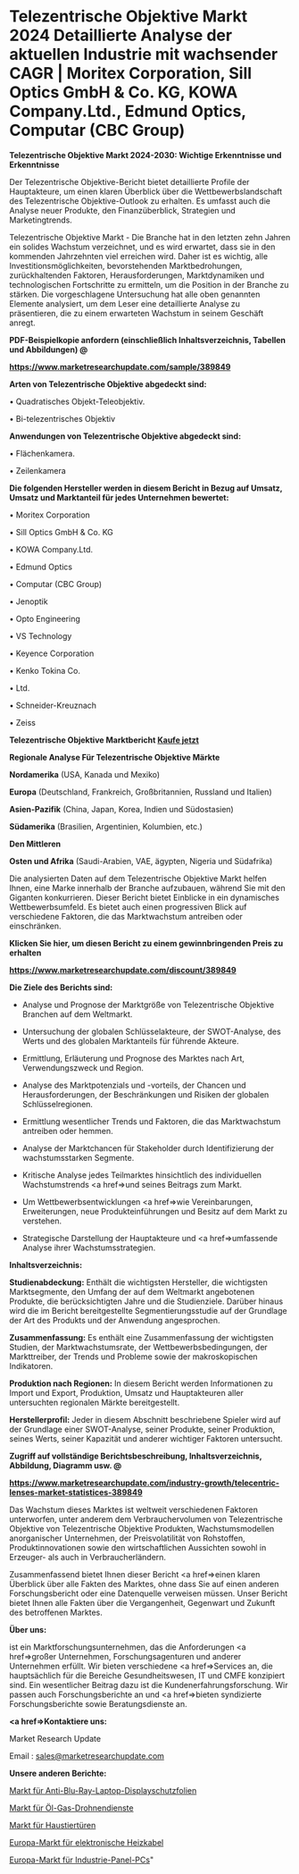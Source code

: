 # Telezentrische Objektive Markt 2024 Detaillierte Analyse der aktuellen Industrie mit wachsender CAGR | Moritex Corporation, Sill Optics GmbH & Co. KG, KOWA Company.Ltd., Edmund Optics, Computar (CBC Group)

<strong>Telezentrische Objektive Markt 2024-2030: Wichtige Erkenntnisse und Erkenntnisse</strong>

Der Telezentrische Objektive-Bericht bietet detaillierte Profile der Hauptakteure, um einen klaren Überblick über die Wettbewerbslandschaft des Telezentrische Objektive-Outlook zu erhalten. Es umfasst auch die Analyse neuer Produkte, den Finanzüberblick, Strategien und Marketingtrends.

Telezentrische Objektive Markt - Die Branche hat in den letzten zehn Jahren ein solides Wachstum verzeichnet, und es wird erwartet, dass sie in den kommenden Jahrzehnten viel erreichen wird. Daher ist es wichtig, alle Investitionsmöglichkeiten, bevorstehenden Marktbedrohungen, zurückhaltenden Faktoren, Herausforderungen, Marktdynamiken und technologischen Fortschritte zu ermitteln, um die Position in der Branche zu stärken. Die vorgeschlagene Untersuchung hat alle oben genannten Elemente analysiert, um dem Leser eine detaillierte Analyse zu präsentieren, die zu einem erwarteten Wachstum in seinem Geschäft anregt.



<strong><b>PDF-Beispielkopie anfordern (einschließlich Inhaltsverzeichnis, Tabellen und Abbildungen) @ </b></strong>

<strong><a href=https://www.marketresearchupdate.com/sample/389849>

<strong>https://www.marketresearchupdate.com/sample/389849</u></a></strong></strong>



<strong>Arten von Telezentrische Objektive abgedeckt sind:</strong>

• Quadratisches Objekt-Teleobjektiv.

• Bi-telezentrisches Objektiv



<strong>Anwendungen von Telezentrische Objektive abgedeckt sind:</strong>

• Flächenkamera.

• Zeilenkamera



<strong>Die folgenden Hersteller werden in diesem Bericht in Bezug auf Umsatz, Umsatz und Marktanteil für jedes Unternehmen bewertet:</strong>

• Moritex Corporation

• Sill Optics GmbH & Co. KG

• KOWA Company.Ltd.

• Edmund Optics

• Computar (CBC Group)

• Jenoptik

• Opto Engineering

• VS Technology

• Keyence Corporation

• Kenko Tokina Co.

• Ltd.

• Schneider-Kreuznach

• Zeiss



<strong>Telezentrische Objektive Marktbericht <a href=https://www.marketresearchupdate.com/buynow/389849>Kaufe jetzt</a></strong>



<strong>Regionale Analyse Für Telezentrische Objektive Märkte</strong>



<strong>Nordamerika</strong> (USA, Kanada und Mexiko)



<strong>Europa</strong> (Deutschland, Frankreich, Großbritannien, Russland und Italien)



<strong>Asien-Pazifik</strong> (China, Japan, Korea, Indien und Südostasien)



<strong>Südamerika</strong> (Brasilien, Argentinien, Kolumbien, etc.)



<strong>Den Mittleren</strong> 

<strong>Osten und Afrika</strong> (Saudi-Arabien, VAE, ägypten, Nigeria und Südafrika)

Die analysierten Daten auf dem Telezentrische Objektive Markt helfen Ihnen, eine Marke innerhalb der Branche aufzubauen, während Sie mit den Giganten konkurrieren. Dieser Bericht bietet Einblicke in ein dynamisches Wettbewerbsumfeld. Es bietet auch einen progressiven Blick auf verschiedene Faktoren, die das Marktwachstum antreiben oder einschränken.



<strong>Klicken Sie hier, um diesen Bericht zu einem gewinnbringenden Preis zu erhalten
</strong>

<strong><a href=https://www.marketresearchupdate.com/discount/389849>https://www.marketresearchupdate.com/discount/389849</b></u></strong></a>



<strong>Die Ziele des Berichts sind:</strong>

- Analyse und Prognose der Marktgröße von Telezentrische Objektive Branchen auf dem Weltmarkt.

- Untersuchung der globalen Schlüsselakteure, der SWOT-Analyse, des Werts und des globalen Marktanteils für führende Akteure.

- Ermittlung, Erläuterung und Prognose des Marktes nach Art, Verwendungszweck und Region.

- Analyse des Marktpotenzials und -vorteils, der Chancen und Herausforderungen, der Beschränkungen und Risiken der globalen Schlüsselregionen.

- Ermittlung wesentlicher Trends und Faktoren, die das Marktwachstum antreiben oder hemmen.

- Analyse der Marktchancen für Stakeholder durch Identifizierung der wachstumsstarken Segmente.

- Kritische Analyse jedes Teilmarktes hinsichtlich des individuellen Wachstumstrends <a href=>und</a> seines Beitrags zum Markt.

- Um Wettbewerbsentwicklungen <a href=>wie</a> Vereinbarungen, Erweiterungen, neue Produkteinführungen und Besitz auf dem Markt zu verstehen.

- Strategische Darstellung der Hauptakteure und <a href=>umfas</a>sende Analyse ihrer Wachstumsstrategien.



<strong>Inhaltsverzeichnis:</strong>



<strong>Studienabdeckung:</strong> Enthält die wichtigsten Hersteller, die wichtigsten Marktsegmente, den Umfang der auf dem Weltmarkt angebotenen Produkte, die berücksichtigten Jahre und die Studienziele. Darüber hinaus wird die im Bericht bereitgestellte Segmentierungsstudie auf der Grundlage der Art des Produkts und der Anwendung angesprochen.



<strong>Zusammenfassung:</strong> Es enthält eine Zusammenfassung der wichtigsten Studien, der Marktwachstumsrate, der Wettbewerbsbedingungen, der Markttreiber, der Trends und Probleme sowie der makroskopischen Indikatoren.



<strong>Produktion nach Regionen:</strong> In diesem Bericht werden Informationen zu Import und Export, Produktion, Umsatz und Hauptakteuren aller untersuchten regionalen Märkte bereitgestellt.



<strong>Herstellerprofil:</strong> Jeder in diesem Abschnitt beschriebene Spieler wird auf der Grundlage einer SWOT-Analyse, seiner Produkte, seiner Produktion, seines Werts, seiner Kapazität und anderer wichtiger Faktoren untersucht.



<strong><b>Zugriff auf vollständige Berichtsbeschreibung, Inhaltsverzeichnis, Abbildung, Diagramm usw. @ </b></strong>

<strong><a href=https://www.marketresearchupdate.com/industry-growth/telecentric-lenses-market-statistices-389849>https://www.marketresearchupdate.com/industry-growth/telecentric-lenses-market-statistices-389849</a></strong>

Das Wachstum dieses Marktes ist weltweit verschiedenen Faktoren unterworfen, unter anderem dem Verbrauchervolumen von Telezentrische Objektive von Telezentrische Objektive Produkten, Wachstumsmodellen anorganischer Unternehmen, der Preisvolatilität von Rohstoffen, Produktinnovationen sowie den wirtschaftlichen Aussichten sowohl in Erzeuger- als auch in Verbraucherländern.

Zusammenfassend bietet Ihnen dieser Bericht <a href=>einen</a> klaren Überblick über alle Fakten des Marktes, ohne dass Sie auf einen anderen Forschungsbericht oder eine Datenquelle verweisen müssen. Unser Bericht bietet Ihnen alle Fakten über die Vergangenheit, Gegenwart und Zukunft des betroffenen Marktes.



<strong>Über uns:</strong>

 ist ein Marktforschungsunternehmen, das die Anforderungen <a href=>großer</a> Unternehmen, Forschungsagenturen und anderer Unternehmen erfüllt. Wir bieten verschiedene <a href=>Services</a> an, die hauptsächlich für die Bereiche Gesundheitswesen, IT und CMFE konzipiert sind. Ein wesentlicher Beitrag dazu ist die Kundenerfahrungsforschung. Wir passen auch Forschungsberichte an und <a href=>bieten</a> syndizierte Forschungsberichte sowie Beratungsdienste an.



<strong><a href=>Kontaktiere uns:</a></strong>

Market Research Update

Email : sales@marketresearchupdate.com



<strong>Unsere anderen Berichte:</strong>

<a href=https://www.linkedin.com/pulse/anti-blu-ray-laptop-screen-protectors-market-size-growth>Markt für Anti-Blu-Ray-Laptop-Displayschutzfolien</a>

<a href=https://www.linkedin.com/pulse/oil-gas-drone-services-market-2023>Markt für Öl-Gas-Drohnendienste</a>

<a href=https://www.linkedin.com/pulse/pet-doors-market-analysis-segment-region-growth>Markt für Haustiertüren</a>

<a href=https://www.linkedin.com/pulse/europe-electronic-heating-cables-market-growing>Europa-Markt für elektronische Heizkabel</a>

<a href=https://www.linkedin.com/pulse/europe-industrial-panel-pc-market-2023-challenges>Europa-Markt für Industrie-Panel-PCs</a>"
